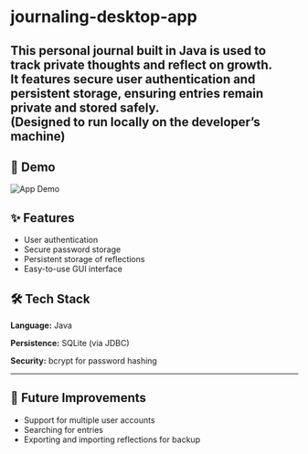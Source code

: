 # journaling-desktop-app

This personal journal built in Java is used to track private thoughts and reflect on growth.   
It features secure user authentication and persistent storage, ensuring entries remain private and stored safely.  
(Designed to run locally on the developer’s machine) 
---

## 🎥 Demo
![App Demo](assets/demo.gif)

## ✨ Features
- User authentication
- Secure password storage
- Persistent storage of reflections
- Easy-to-use GUI interface

## 🛠️ Tech Stack
**Language:** Java

**Persistence:** SQLite (via JDBC)

**Security:** bcrypt for password hashing

---

## 🔮 Future Improvements
- Support for multiple user accounts
- Searching for entries
- Exporting and importing reflections for backup
